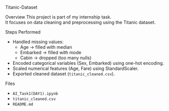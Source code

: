  Titanic-Dataset

Overview
This project is part of my internship task.  
It focuses on data cleaning and preprocessing using the Titanic dataset.

Steps Performed
- Handled missing values:
  - Age → filled with median
  - Embarked → filled with mode
  - Cabin → dropped (too many nulls)
- Encoded categorical variables (Sex, Embarked) using one-hot encoding.
- Scaled numerical features (Age, Fare) using StandardScaler.
- Exported cleaned dataset (`titanic_cleaned.csv`).

Files
- `AI_Task1(DAY1).ipynb` 
- `titanic_cleaned.csv`  
- `README.md` 


